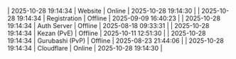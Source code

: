 | 2025-10-28 19:14:34 | Website | Online | 2025-10-28 19:14:30 |
| 2025-10-28 19:14:34 | Registration | Offline | 2025-09-09 16:40:23 |
| 2025-10-28 19:14:34 | Auth Server | Offline | 2025-08-18 09:33:31 |
| 2025-10-28 19:14:34 | Kezan (PvE) | Offline | 2025-10-11 12:51:30 |
| 2025-10-28 19:14:34 | Gurubashi (PvP) | Offline | 2025-08-23 21:44:06 |
| 2025-10-28 19:14:34 | Cloudflare | Online | 2025-10-28 19:14:30 |
